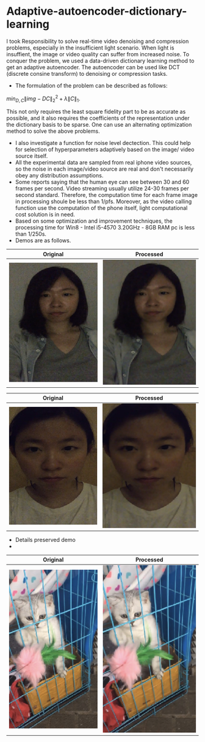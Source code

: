# Adaptive-autoencoder-dictionary-learning
I took Responsibility to solve real-time video denoising and compression problems, especially in the insufficient light scenario. When light is insuffient, the image or video quality can suffer from increased noise. To conquer the problem, we used a data-driven dictionary learning method to get an adaptive autoencoder. The autoencoder can be used like DCT (discrete consine transform) to denoising or compression tasks. 

* The formulation of the problem can be described as follows:

$min_{D,C} \|img-DC\|_2^2+\lambda \|C\|_1.$

This not only requires the least square fidelity part to be as accurate as possible, and it also requires the coefficients of the representation under the dictionary basis to be sparse. One can use an alternating optimization method to solve the above problems.

* I also investigate a function for noise level dectection. This could help for selection of hyperparameters adaptively based on the image/ video source itself.
* All the experimental data are sampled from real iphone video sources, so the noise in each image/video source are real and don't necessarily obey any distribution assumptions. 
* Some reports saying that the human eye can see between 30 and 60 frames per second. Video streaming usually utilize 24-30 frames per second standard. Therefore, the computation time for each frame image in processing shoule be less than 1/pfs. Moreover, as the video calling function use the computation of the phone itself, light computational cost solution is in need.
* Based on some optimization and improvement techniques, the processing time for Win8 - Intel i5-4570 3.20GHz - 8GB RAM pc is less than 1/250s.
* Demos are as follows.

Original                   |Processed
:-------------------------:|:-------------------------:
![](demoA0.jpg)            |  ![](demoA1.jpg)

Original                   |Processed
:-------------------------:|:-------------------------:
![](demoB0.jpg)            |  ![](demoB1.jpg)

* Details preserved demo
* 
Original                   |Processed
:-------------------------:|:-------------------------:
![](demoC0.jpg)            |  ![](demoC1.jpg)
